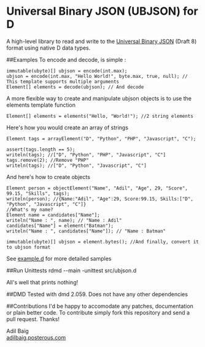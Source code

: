 # Universal Binary JSON (UBJSON) for D
A high-level library to read and write to the [Universal Binary JSON](http://ubjson.org/ "ubjson.org") (Draft 8) format using native D data types.

##Examples
To encode and decode, is simple :

	immutable(ubyte)[] ubjson = encode(int.max);
	ubjson = encode(int.max, "Hello World!", byte.max, true, null); // This template supports multiple arguments
	Element[] elements = decode(ubjson); // And decode 
	
A more flexible way to create and manipulate ubjson objects is to use the elements template function

	Element[] elements = elements("Hello, "World!"); //2 string elements 

Here's how you would create an array of strings
	
	Element tags = arrayElement("D", "Python", "PHP", "Javascript", "C");
	
	assert(tags.length == 5);
	writeln(tags); //["D", "Python", "PHP", "Javascript", "C"]
	tags.remove(2); //Remove "PHP"
	writeln(tags); //["D", "Python", "Javascript", "C"]
	
And here's how to create objects	
	
	Element person = objectElement("Name", "Adil", "Age", 29, "Score", 99.15, "Skills", tags); 
	writeln(person); //{Name:"Adil", "Age":29, Score:99.15, Skills:["D", "Python", "Javascript", "C"]}
	//What's my name?
	Element name = candidates["Name"];
    writeln("Name : ", name); // "Name : Adil"
	candidates["Name"] = element("Batman");
	writeln("Name : ", candidates["Name"]); // "Name : Batman"
	
	immutable(ubyte)[] ubjson = element.bytes(); //And finally, convert it to ubjson format 
	
See [example.d](https://github.com/adilbaig/ubjsond/blob/master/src/example.d) for more detailed samples

##Run Unittests
	rdmd --main -unittest src/ubjson.d

All's well that prints nothing!

##DMD
Tested with dmd 2.059. Does not have any other dependencies 

##Contributions
I'd be happy to accomodate any patches, documentation or plain better code. To contribute simply fork this repository and send a pull request. Thanks!

Adil Baig<br />[adilbaig.posterous.com](http://adilbaig.posterous.com)

